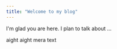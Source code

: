 ```yaml
---
title: "Welcome to my blog"
---
```


I'm glad you are here. I plan to talk about ...


aight aight mera text
